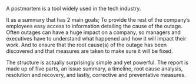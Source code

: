 A postmortem is a tool widely used in the tech industry.

It as a summary that has 2 main goals;
To provide the rest of the company’s employees easy access to information detailing the cause of the outage. Often outages can have a huge impact on a company, so managers and executives have to understand what happened and how it will impact their work.
And to ensure that the root cause(s) of the outage has been discovered and that measures are taken to make sure it will be fixed.

The structure is actually surprisingly simple and yet powerful. The report is made up of five parts, an issue summary, a timeline, root cause analysis, resolution and recovery, and lastly, corrective and preventative measures.
